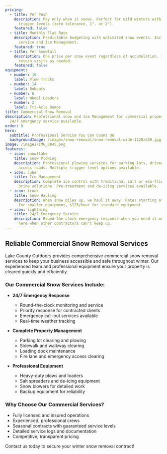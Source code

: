 ```yaml
---
pricing:
  - title: Per Push
    description: Pay only when it snows. Perfect for mild winters with flexible
      trigger levels (zero tolerance, 1", or 2").
    featured: false
  - title: Monthly Flat Rate
    description: Predictable budgeting with unlimited snow events. Includes priority
      service and Ice Management.
    featured: true
  - title: Per Snowfall
    description: One price per snow event regardless of accumulation. Includes
      return visits as needed.
    featured: false
equipment:
  - number: 10
    label: Plow Trucks
  - number: 14
    label: Bobcats
  - number: 6
    label: Wheel Loaders
  - number: 2
    label: Tri-Axle Dumps
title: Commercial Snow Removal
description: Professional snow and Ice Management for commercial properties.
  24/7 emergency service available.
order: 0
hero:
  subtitle: Professional Service You Can Count On
  backgroundImage: /images/snow-removal/snow-removal-wide-1120x559.jpg
image: /images/IMG_8045.png
features:
  - icon: snowflake
    title: Snow Plowing
    description: Professional plowing services for parking lots, driveways, and
      access roads. Multiple trigger level options available.
  - icon: cube
    title: Ice Management
    description: Complete ice control with traditional salt or eco-friendly liquid
      brine solutions. Pre-treatment and de-icing services available.
  - icon: truck
    title: Snow Hauling
    description: When snow piles up, we haul it away. Rates starting at $115/hour
      for smaller equipment, $125/hour for standard equipment.
  - icon: lightning
    title: 24/7 Emergency Service
    description: Round-the-clock emergency response when you need it most. We're
      here when other contractors can't keep up.
---
```


## Reliable Commercial Snow Removal Services

Lake County Outdoors provides comprehensive commercial snow removal services to keep your business accessible and safe throughout winter. Our experienced team and professional equipment ensure your property is cleared quickly and efficiently.

### Our Commercial Snow Services Include:

- **24/7 Emergency Response**
  - Round-the-clock monitoring and service
  - Priority response for contracted clients
  - Emergency call-out services available
  - Real-time weather tracking

- **Complete Property Management**
  - Parking lot clearing and plowing
  - Sidewalk and walkway clearing
  - Loading dock maintenance
  - Fire lane and emergency access clearing

- **Professional Equipment**
  - Heavy-duty plows and loaders
  - Salt spreaders and de-icing equipment
  - Snow blowers for detailed work
  - Backup equipment for reliability

### Why Choose Our Commercial Services?

- Fully licensed and insured operations
- Experienced, professional crews
- Seasonal contracts with guaranteed service levels
- Detailed service logs and documentation
- Competitive, transparent pricing

Contact us today to secure your winter snow removal contract!
